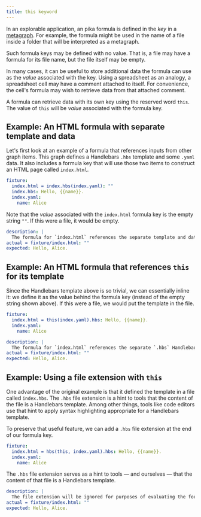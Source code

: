 ```yaml
---
title: this keyword
---
```


In an explorable application, an pika formula is defined in the _key_ in a [metagraph](metagraph.html). For example, the formula might be used in the name of a file inside a folder that will be interpreted as a metagraph.

Such formula keys may be defined with no value. That is, a file may have a formula for its file name, but the file itself may be empty.

In many cases, it can be useful to store additional data the formula can use as the _value_ associated with the key. Using a spreadsheet as an analogy, a spreadsheet cell may have a comment attached to itself. For convenience, the cell's formula may wish to retrieve data from that attached comment.

A formula can retrieve data with its own key using the reserved word `this`. The value of `this` will be _value_ associated with the formula key.

## Example: An HTML formula with separate template and data

Let's first look at an example of a formula that references inputs from other graph items. This graph defines a Handlebars `.hbs` template and some `.yaml` data. It also includes a formula key that will use those two items to construct an HTML page called `index.html`.

```yaml
fixture:
  index.html = index.hbs(index.yaml): ""
  index.hbs: Hello, {{name}}.
  index.yaml:
    name: Alice
```

Note that the _value_ associated with the `index.html` formula key is the empty string `""`. If this were a file, it would be empty.

```yaml
description: |
  The formula for `index.html` references the separate template and data values as input, and combines those to create the final HTML.
actual = fixture/index.html: ""
expected: Hello, Alice.
```

## Example: An HTML formula that references `this` for its template

Since the Handlebars template above is so trivial, we can essentially inline it: we define it as the value behind the formula key (instead of the empty string shown above). If this were a file, we would put the template in the file.

```yaml
fixture:
  index.html = this(index.yaml).hbs: Hello, {{name}}.
  index.yaml:
    name: Alice
```

```yaml
description: |
  The formula for `index.html` references the separate `.hbs` Handlebars template, but here the data will come from the value stored behind that formula.
actual = fixture/index.html: ""
expected: Hello, Alice.
```

## Example: Using a file extension with `this`

One advantage of the original example is that it defined the template in a file called `index.hbs`. The `.hbs` file extension is a hint to tools that the content of the file is a Handlebars template. Among other things, tools like code editors use that hint to apply syntax highlighting appropriate for a Handlebars template.

To preserve that useful feature, we can add a `.hbs` file extension at the end of our formula key.

```yaml
fixture:
  index.html = hbs(this, index.yaml).hbs: Hello, {{name}}.
  index.yaml:
    name: Alice
```

The `.hbs` file extension serves as a hint to tools — and ourselves — that the content of that file is a Handlebars template.

```yaml
description: |
  The file extension will be ignored for purposes of evaluating the formula, so this produces the same result as before:
actual = fixture/index.html: ""
expected: Hello, Alice.
```
